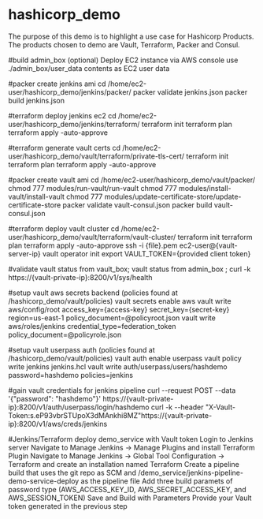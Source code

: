 # hashicorp_demo

The purpose of this demo is to highlight a use case for Hashicorp Products.  The products chosen to demo are Vault, Terraform, Packer and Consul. 

#build admin_box (optional)
Deploy EC2 instance via AWS console
use ./admin_box/user_data contents as EC2 user data

#packer create jenkins ami
cd /home/ec2-user/hashicorp_demo/jenkins/packer/
packer validate jenkins.json
packer build jenkins.json

#terraform deploy jenkins ec2
cd /home/ec2-user/hashicorp_demo/jenkins/terraform/
terraform init
terraform plan
terraform apply -auto-approve

#terraform generate vault certs
cd /home/ec2-user/hashicorp_demo/vault/terraform/private-tls-cert/
terraform init
terraform plan
terraform apply -auto-approve

#packer create vault ami
cd /home/ec2-user/hashicorp_demo/vault/packer/
chmod 777 modules/run-vault/run-vault
chmod 777 modules/install-vault/install-vault
chmod 777 modules/update-certificate-store/update-certificate-store
packer validate vault-consul.json
packer build vault-consul.json

#terraform deploy vault cluster
cd /home/ec2-user/hashicorp_demo/vault/terraform/vault-cluster/
terraform init
terraform plan
terraform apply -auto-approve
ssh -i {file}.pem ec2-user@{vault-server-ip}
vault operator init
export VAULT_TOKEN={provided client token}

#validate vault status
from vault_box; vault status
from admin_box ; curl -k https://{vault-private-ip}:8200/v1/sys/health

#setup vault aws secrets backend (policies found at /hashicorp_demo/vault/policies)
vault secrets enable aws
vault write aws/config/root access_key={access-key} secret_key={secret-key} region=us-east-1 policy_document=@policyroot.json
vault write aws/roles/jenkins credential_type=federation_token policy_document=@policyrole.json

#setup vault userpass auth (policies found at /hashicorp_demo/vault/policies)
vault auth enable userpass
vault policy write jenkins jenkins.hcl
vault write auth/userpass/users/hashdemo password=hashdemo policies=jenkins

#gain vault credentials for jenkins pipeline
curl --request POST --data '{"password": "hashdemo"}' https://{vault-private-ip}:8200/v1/auth/userpass/login/hashdemo
curl -k --header "X-Vault-Token:s.eP93vbrSTUpoX3dMAnkhi8MZ"https://{vault-private-ip}:8200/v1/aws/creds/jenkins

#Jenkins/Terraform deploy demo_service with Vault token
Login to Jenkins server
Navigate to Manage Jenkins -> Manage Plugins and install Terraform Plugin
Navigate to Manage Jenkins -> Global Tool Configuration -> Terraform and create an installation named Terraform
Create a pipeline build that uses the git repo as SCM and /demo_service/jenkins-pipeline-demo-service-deploy as the pipeline file
Add three build paramets of password type (AWS_ACCESS_KEY_ID, AWS_SECRET_ACCESS_KEY, and AWS_SESSION_TOKEN)
Save and Build with Parameters
Provide your Vault token generated in the previous step
